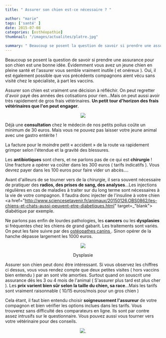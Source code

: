 ```yaml
---
title: " Assurer son chien est-ce nécessaire ? "

author: "marie"
tags: ['santé' ]
date: 2015-07-08
categories: [osthéopathie]
thumbnail: "/images/actualites/platre.jpg"

summary: " Beaucoup se posent la question de savoir si prendre une assurance pour son chien est une bonne idée. Évidemment vous avez un jeune chien en pleine santé et l'assurer vous semble vraiment inutile ( et onéreux ). Oui, il est également possible que vos précédents compagnons aient vécu sans visité chez le spécialiste, à part les vaccins. "
---
```


Beaucoup se posent la question de savoir si prendre une assurance pour son chien est une bonne idée. Évidemment vous avez un jeune chien en pleine santé et l'assurer vous semble vraiment inutile ( et onéreux ). Oui, il est également possible que vos précédents compagnons aient vécu sans visité chez le spécialiste, à part les vaccins.


Assurer son chien est vraiment une décision à réfléchir. On peut regretter d'avoir payé des années des cotisations pour rien...Mais on peut aussi avoir très rapidement de gros frais vétérinaires. <b>Un petit tour d'horizon des frais vétérinaires que l'on peut engager</b>.

<p align="center"><img src="/images/actualites/platre.jpg"></p>

Déjà une <b>consultation</b> chez le médecin de nos petits poilus coûte un minimum de 30 euros. Mais vous ne pouvez pas laisser votre jeune animal avec une gastro entérite !


La facture pour le moindre petit « accident » de la route va rapidement grimper selon l'étendue et la gravité des blessures.

Les <b>antibiotiques</b> sont chers, et ne parlons pas de ce qui est <b>chirurgie</b> ! Une fracture a opérer va coûter dans les 300 euros ( tarifs indicatifs ). Vous devrez payer dans les 100 euros pour faire vider un abcès....

Avant d'ailleurs de se tourner vers de la chirurgie, il sera souvent nécessaire de pratiquer des <b>radios, des prises de sang, des analyses</b>...Les injections régulières en cas de maladies à traiter sur du long terme sont nécessaires à la vie de votre compagnon. Il faudra donc injecter de l'insuline à votre chien <a href="http://www.sciencesetavenir.fr/animaux/20150126.OBS0862/les-chiens-et-chats-aussi-peuvent-etre-diabetiques.html" target=_"blank"> diabétique </a> par exemple.



Ne parlons pas enfin de lourdes pathologies, les <b>cancers</b> ou les <b>dysplasies</b> si fréquentes chez les chiens de grand gabarit.  Les traitements sont variés. On peut les faire suivre par des <a href="http://www.chien-calme.com/actualites/osteo_canin/"> ostéopathes canins </a>. Sinon opérer de la hanche dépasse largement les 1000 euros.
<p align="center"><img src="/images/actualites/dysplasie.jpg"</p>

<p align="center"<b>Dysplasie</b></p>

Assurer son chien peut donc être intéressant. Si vous observez les chiffres ci dessus, vous vous rendez compte que deux petites visites ( hors vaccins bien entendu ) par an sont vite amorties. Surtout quand on souscrit une assurance dés les 3 ou 4 mois de l'animal ( S'assurer plus tard est plus cher ). Les <b>prix varient bien sûr selon la taille du chien, sa race</b>...Mais les tarifs sont vraiment raisonnable ( 10/15 euros/mois pour un gros chien )


Cela étant, il faut bien entendu choisir <b>soigneusement l'assureur</b> de votre compagnon et bien vérifier les options inclues dans les tarifs. Vous trouverez sans difficulté des comparateurs en ligne. Ils sont par contre assez intrusifs sur le questionnaire. Vous pouvez aussi vous tourner vers votre vétérinaire pour des conseils.


<p align="center"><img src="/images/actualites/assurance-pour-animaux.jpg"</p>.